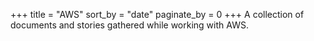 +++
title = "AWS"
sort_by = "date"
paginate_by = 0
+++
A collection of documents and stories gathered while working with AWS.
